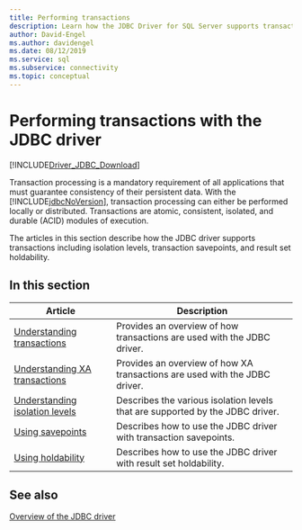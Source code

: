 ```yaml
---
title: Performing transactions
description: Learn how the JDBC Driver for SQL Server supports transactions including isolation levels, savepoints, and result set holdability.
author: David-Engel
ms.author: davidengel
ms.date: 08/12/2019
ms.service: sql
ms.subservice: connectivity
ms.topic: conceptual
---
```

# Performing transactions with the JDBC driver

[!INCLUDE[Driver_JDBC_Download](../../includes/driver_jdbc_download.md)]

Transaction processing is a mandatory requirement of all applications that must guarantee consistency of their persistent data. With the [!INCLUDE[jdbcNoVersion](../../includes/jdbcnoversion_md.md)], transaction processing can either be performed locally or distributed. Transactions are atomic, consistent, isolated, and durable (ACID) modules of execution.

 The articles in this section describe how the JDBC driver supports transactions including isolation levels, transaction savepoints, and result set holdability.

## In this section

|Article|Description|
|-----------|-----------------|
|[Understanding transactions](understanding-transactions.md)|Provides an overview of how transactions are used with the JDBC driver.|
|[Understanding XA transactions](understanding-xa-transactions.md)|Provides an overview of how XA transactions are used with the JDBC driver.|
|[Understanding isolation levels](understanding-isolation-levels.md)|Describes the various isolation levels that are supported by the JDBC driver.|
|[Using savepoints](using-savepoints.md)|Describes how to use the JDBC driver with transaction savepoints.|
|[Using holdability](using-holdability.md)|Describes how to use the JDBC driver with result set holdability.|

## See also

[Overview of the JDBC driver](overview-of-the-jdbc-driver.md)
